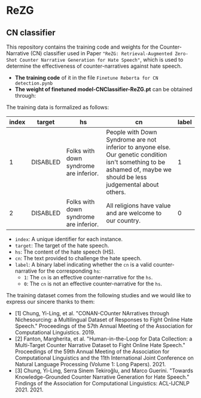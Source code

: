 # ReZG

##  CN classifier 
This repository contains the training code and weights for the Counter-Narrative (CN) classifier used in Paper ```"ReZG: Retrieval-Augmented Zero-Shot Counter Narrative Generation for Hate Speech"```, which is used to determine the effectiveness of counter-narratives against hate speech. 

- **The training code** of it in the file ```Finetune Reberta for CN detection.pynb```
- **The weight of finetuned model-CNClassifier-ReZG.pt** can be obtained through:

The training data is formalized as follows:

| index | target    | hs                                      | cn                                         | label |
|-------|-----------|-----------------------------------------|--------------------------------------------|-------|
| 1     | DISABLED | Folks with down syndrome are inferior.  | People with Down Syndrome are not inferior to anyone else.  Our genetic condition isn't something to be ashamed of, maybe we should be less judgemental about others. | 1     |
| 2     | DISABLED      | Folks with down syndrome are inferior. | All religions have value and are welcome to our country. | 0  |


- `index`: A unique identifier for each instance.
- `target`: The target of the hate speech.
- `hs`: The content of the hate speech (HS).
- `cn`: The text provided to challenge the hate speech.
- `label`: A binary label indicating whether the `cn` is a valid counter-narrative for the corresponding `hs`:
  - `1`: The `cn` is an effective counter-narrative for the `hs`.
  - `0`: The `cn` is not an effective counter-narrative for the `hs`.



The training dataset comes from the following studies and we would like to express our sincere thanks to them:
- [1] Chung, Yi-Ling, et al. "CONAN-COunter NArratives through Nichesourcing: a Multilingual Dataset of Responses to Fight Online Hate Speech." Proceedings of the 57th Annual Meeting of the Association for Computational Linguistics. 2019.
- [2] Fanton, Margherita, et al. "Human-in-the-Loop for Data Collection: a Multi-Target Counter Narrative Dataset to Fight Online Hate Speech." Proceedings of the 59th Annual Meeting of the Association for Computational Linguistics and the 11th International Joint Conference on Natural Language Processing (Volume 1: Long Papers). 2021.
- [3] Chung, Yi-Ling, Serra Sinem Tekiroğlu, and Marco Guerini. "Towards Knowledge-Grounded Counter Narrative Generation for Hate Speech." Findings of the Association for Computational Linguistics: ACL-IJCNLP 2021. 2021.
